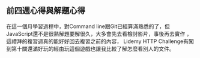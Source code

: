 ## 前四週心得與解題心得
在這一個月學習過程中，對Command line跟Git已經算滿熟悉的了，但JavaScript還不是很熟解題要解很久，大多會先去看檢討影片，事後再去實作
，這禮拜的複習週真的能好好回去複習之前的內容，
Lidemy HTTP Challenge有闖到第十關還滿好玩的經由玩這個遊戲也讓我比較了解怎麼看別人的文件。